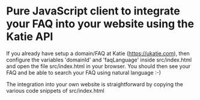 # Pure JavaScript client to integrate your FAQ into your website using the Katie API

If you already have setup a domain/FAQ at Katie (https://ukatie.com), then configure the variables 'domainId' and 'faqLanguage' inside src/index.html and open the file src/index.html in your browser. You should then see your FAQ and be able to search your FAQ using natural language :-)

The integration into your own website is straightforward by copying the various code snippets of src/index.html
